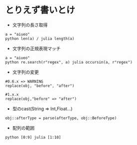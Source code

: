 # とりえず書いとけ
* 文字列の長さ取得
```
a = "aiueo"
python len(a) / julia length(a)
```

* 文字列の正規表現マッチ
```
a = "aiueo"
python re.search(r"regex", a) julia occursin(a, r"regex")
```

* 文字列の変更
```
#0.6.x => WARNING
replace(obj, "before", "after")

#1.x.x
replace(obj,"before" => "after")
```

* 型のcast(String => Int,Float...)
```
obj::afterType = parse(afterType, obj::BeforeType)
```

* 配列の範囲
```
python [0:9] julia [1:10]
```
